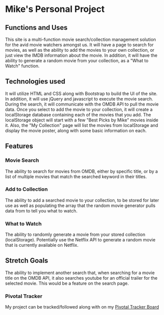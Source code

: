# Mike's Personal Project


## Functions and Uses

This site is a multi-function movie search/collection management solution for the avid
movie watchers amongst us.  It will have a page to search for movies, as well as
the ability to add the movies to your own collection, or just view the IMDB information
about the movie.  In addition, it will have the ability to generate a random movie
from your collection, as a "What to Watch" function.

## Technologies used

It will utilize HTML and CSS along with Bootstrap to build the UI of the site.  In addition,
it will use jQuery and javascript to execute the movie search.  During the search,
it will communicate with the OMDB API to pull the movie data.  Once you select
to add the movie to your collection, it will create a localStorage database containing
each of the movies that you add.  The localStorage object will start with a few
"Best Picks by Mike" movies inside it.  Also, the "My Collection" page will list the
movies from localStorage and display the movie poster, along with some basic information
on each.



## Features

### Movie Search

The ability to search for movies from OMDB, either by specific title, or by a list
of multiple movies that match the searched keyword in their titles.


### Add to Collection

The ability to add a searched movie to your collection, to be stored for later use
as well as populating the array that the random movie generator pulls data from
to tell you what to watch.

### What to Watch

The ability to randomly generate a movie from your stored collection (localStorage).
Potentially use the Netflix API to generate a random movie that is currently available
on Netflix.


## Stretch Goals

The ability to implement another search that, when searching for a movie title on
the OMDB API, it also searches youtube for an official trailer for the selected
movie.  This would be a feature on the search page.

### Pivotal Tracker

My project can be tracked/followed along with on my [Pivotal Tracker Board](https://www.pivotaltracker.com/n/projects/1525201)